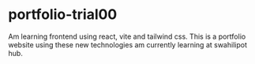 # portfolio-trial00
Am learning frontend using react, vite and tailwind css. This is a portfolio website using these new technologies am currently learning at swahilipot hub.
